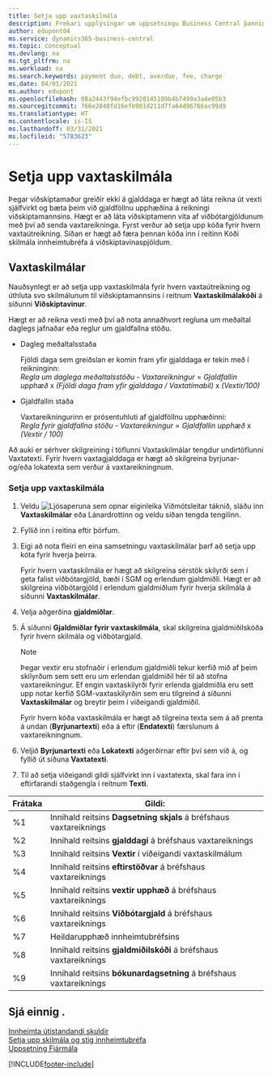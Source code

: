 ```yaml
---
title: Setja upp vaxtaskilmála
description: Frekari upplýsingar um uppsetningu Business Central þannig að hægt sé að upplýsa viðskiptavini um viðbótargjöld með því að senda vaxtareikninga.
author: edupont04
ms.service: dynamics365-business-central
ms.topic: conceptual
ms.devlang: na
ms.tgt_pltfrm: na
ms.workload: na
ms.search.keywords: payment due, debt, overdue, fee, charge
ms.date: 04/01/2021
ms.author: edupont
ms.openlocfilehash: 08a2443f94efbc9920145109b4b7499a3a4e05b3
ms.sourcegitcommit: 766e2840fd16efb901d211d7fa64d96766ac99d9
ms.translationtype: HT
ms.contentlocale: is-IS
ms.lasthandoff: 03/31/2021
ms.locfileid: "5783623"
---
```

# <a name="set-up-finance-charge-terms"></a>Setja upp vaxtaskilmála

Þegar viðskiptamaður greiðir ekki á gjalddaga er hægt að láta reikna út vexti sjálfvirkt og bæta þeim við gjaldföllnu upphæðina á reikningi viðskiptamannsins. Hægt er að láta viðskiptamenn vita af viðbótargjöldunum með því að senda vaxtareikninga. Fyrst verður að setja upp kóða fyrir hvern vaxtaútreikning. Síðan er hægt að færa þennan kóða inn í reitinn Kóði skilmála innheimtubréfa á viðskiptavinaspjöldum.  

## <a name="finance-charge-terms"></a>Vaxtaskilmálar

Nauðsynlegt er að setja upp vaxtaskilmála fyrir hvern vaxtaútreikning og úthluta svo skilmálunum til viðskiptamannsins í reitnum **Vaxtaskilmálakóði** á síðunni **Viðskiptavinur**.

Hægt er að reikna vexti með því að nota annaðhvort regluna um meðaltal daglegs jafnaðar eða reglur um gjaldfallna stöðu.

* Dagleg meðaltalsstaða  
  
  Fjöldi daga sem greiðslan er komin fram yfir gjalddaga er tekin með í reikninginn:  
  *Regla um daglega meðaltalsstöðu* - *Vaxtareikningur* = *Gjaldfallin upphæð* x *(Fjöldi daga fram yfir gjalddaga / Vaxtatímabil)* x *(Vextir/100)*

* Gjaldfallin staða  
  
  Vaxtareikningurinn er prósentuhluti af gjaldföllnu upphæðinni:  
  *Regla fyrir gjaldfallna stöðu* - *Vaxtareikningur* = *Gjaldfallin upphæð* x *(Vextir / 100)*

Að auki er sérhver skilgreining í töflunni Vaxtaskilmálar tengdur undirtöflunni Vaxtatexti. Fyrir hvern vaxtagjalddaga er hægt að skilgreina byrjunar- og/eða lokatexta sem verður á vaxtareikningnum.

### <a name="to-set-up-finance-charge-terms"></a>Setja upp vaxtaskilmála

1. Veldu ![Ljósaperuna sem opnar eiginleika Viðmótsleitar](media/ui-search/search_small.png "Segðu mér hvað þú vilt gera") táknið, sláðu inn **Vaxtaskilmálar** eða Lánardrottinn og veldu síðan tengda tengilinn.  
2. Fyllið inn í reitina eftir þörfum.
3. Eigi að nota fleiri en eina samsetningu vaxtaskilmálar þarf að setja upp kóta fyrir hverja þeirra.

    Fyrir hvern vaxtaskilmála er hægt að skilgreina sérstök skilyrði sem í geta falist viðbótargjöld, bæði í SGM og erlendum gjaldmiðli. Hægt er að skilgreina viðbótargjöld í erlendum gjaldmiðlum fyrir hverja skilmála á síðunni **Vaxtaskilmálar**.
4. Velja aðgerðina **gjaldmiðlar**.
5. Á síðunni **Gjaldmiðlar fyrir vaxtaskilmála**, skal skilgreina gjaldmiðilskóða fyrir hvern skilmála og viðbótargjald.

    > [!NOTE]  
    > Þegar vextir eru stofnaðir í erlendum gjaldmiðli tekur kerfið mið af þeim skilyrðum sem sett eru um erlendan gjaldmiðil hér til að stofna vaxtareikningur. Ef engin vaxtaskilyrði fyrir erlenda gjaldmiðla eru sett upp notar kerfið SGM-vaxtaskilyrðin sem eru tilgreind á síðunni **Vaxtaskilmálar** og breytir þeim í viðeigandi gjaldmiðil.

    Fyrir hvern kóða vaxtaskilmála er hægt að tilgreina texta sem á að prenta á undan (**Byrjunartexti**) eða á eftir (**Endatexti**) færslunum á vaxtareikningnum.  
6. Veljið **Byrjunartexti** eða **Lokatexti** aðgerðirnar eftir því sem við á, og fyllið út síðuna **Vaxtatexti**.
7. Til að setja viðeigandi gildi sjálfvirkt inn í vaxtatexta, skal fara inn í eftirfarandi staðgengla í reitnum **Texti**.

|Frátaka|Gildi:|  
|-----------------|-----------|  
|%1|Innihald reitsins **Dagsetning skjals** á bréfshaus vaxtareiknings|  
|%2|Innihald reitsins **gjalddagi** á bréfshaus vaxtareiknings|  
|%3|Innihald reitsins **Vextir** í viðeigandi vaxtaskilmálum|  
|%4|Innihald reitsins **eftirstöðvar** á bréfshaus vaxtareiknings|  
|%5|Innihald reitsins **vextir upphæð** á bréfshaus vaxtareiknings|  
|%6|Innihald reitsins **Viðbótargjald** á bréfshaus vaxtareiknings|  
|%7|Heildarupphæð innheimtubréfsins|  
|%8|Innihald reitsins **gjaldmiðilskóði** á bréfshaus vaxtareiknings|  
|%9|Innihald reitsins **bókunardagsetning** á bréfshaus vaxtareiknings|  

## <a name="see-also"></a>Sjá einnig .

[Innheimta útistandandi skuldir](receivables-collect-outstanding-balances.md)  
[Setja upp skilmála og stig innheimtubréfa](finance-setup-reminders.md)  
[Uppsetning Fjármála](finance-setup-finance.md)  


[!INCLUDE[footer-include](includes/footer-banner.md)]